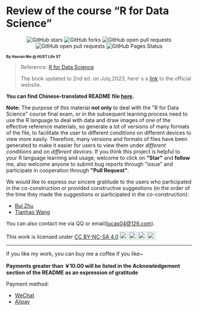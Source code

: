 # Review of the course “R for Data Science”

<center>
  <img src="https://img.shields.io/github/stars/lucas04-nhr/Review-of-R.svg" alt="GitHub stars" href="https://github.com//lucas04-nhr/Review-of-R/stargazers"/>
  <img src="https://img.shields.io/github/forks/lucas04-nhr/Review-of-R.svg" alt="GitHub forks" href="https://github.com/lucas04-nhr/Review-of-R/network/members"/>
  <img src="https://img.shields.io/github/issues-pr-raw/lucas04-nhr/Review-of-R.svg" alt="GitHub open pull requests" href="https://github.com/lucas04-nhr/Review-of-R/pulls"/>
  <img src="https://img.shields.io/github/issues-raw/lucas04-nhr/Review-of-R.svg" alt="GitHub open pull requests" href="https://github.com/lucas04-nhr/Review-of-R/issues"/>
  <img src="https://img.shields.io/github/deployments/lucas04-nhr/Review-of-R/github-pages?label=GitHub%20Pages" alt="GitHub Pages Status" href="https://github.com/lucas04-nhr/Review-of-R/deployments"/>
</center>

<font size = 1>**By Haoran Nie @ HUST Life ST**</font>

> Reference: [R for Data Science](https://r4ds.had.co.nz)
>
> The book updated to 2nd ed. on July,2023, here’ s a [link](https://r4ds.hadley.nz) to the official website.

**You can find Chinese-translated README file [here](./README_CN.md).**


**Note:** The purpose of this material **not only** to deal with the "R for Data Science" course final exam, or in the subsequent learning process need to use the R language to deal with data and draw images of one of the effective reference materials, so generate a lot of versions of many formats of the file, to facilitate the user to different conditions on different devices to view more easily. Therefore, many versions and formats of files have been generated to make it easier for users to view them under *different conditions* and on *different devices*. If you think this project is helpful to your R language learning and usage, welcome to click on **"Star"** and **follow** me, also welcome anyone to submit bug reports through "issue" and participate in cooperation through **"Pull Request"**. 

We would like to express our sincere gratitude to the users who participated in the co-construction or provided constructive suggestions (in the order of the time they made the suggestions or participated in the co-construction):

- [Rui Zhu](https://github.com/1508324011)
- [Tianhao Wang](https://github.com/lwstkhyl)

You can also contact me via QQ or email(lucas04@126.com). 

<p xmlns:cc="http://creativecommons.org/ns#" >This work is licensed under <a href="http://creativecommons.org/licenses/by-nc-sa/4.0/?ref=chooser-v1" target="_blank" rel="license noopener noreferrer" style="display:inline-block;">CC BY-NC-SA 4.0<img style="height:22px!important;margin-left:3px;vertical-align:text-bottom;" src="https://mirrors.creativecommons.org/presskit/icons/cc.svg?ref=chooser-v1"><img style="height:22px!important;margin-left:3px;vertical-align:text-bottom;" src="https://mirrors.creativecommons.org/presskit/icons/by.svg?ref=chooser-v1"><img style="height:22px!important;margin-left:3px;vertical-align:text-bottom;" src="https://mirrors.creativecommons.org/presskit/icons/nc.svg?ref=chooser-v1"><img style="height:22px!important;margin-left:3px;vertical-align:text-bottom;" src="https://mirrors.creativecommons.org/presskit/icons/sa.svg?ref=chooser-v1"></a></p>

---

If you like my work, you can buy me a coffee if you like~

**Payments greater than ￥10.00 will be listed in the Acknowledgement section of the README as an expression of gratitude**

Payment method:

- [WeChat](./image/WeChat.jpg)
- [Alipay](./image/Alipay.jpg)
